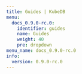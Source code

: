 ```yaml
---
title: Guides | KubeDB
menu:
  docs_0.9.0-rc.0:
    identifier: guides
    name: Guides
    weight: 40
    pre: dropdown
menu_name: docs_0.9.0-rc.0
info:
  version: 0.9.0-rc.0
---
```


